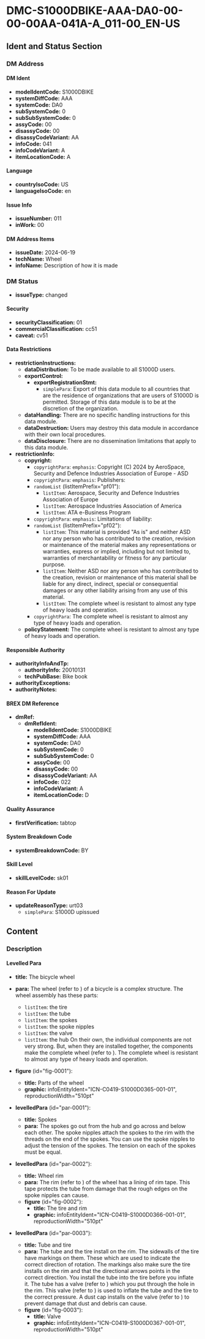 # DMC-S1000DBIKE-AAA-DA0-00-00-00AA-041A-A_011-00_EN-US

## Ident and Status Section

### DM Address

#### DM Ident

*   **modelIdentCode:** S1000DBIKE
*   **systemDiffCode:** AAA
*   **systemCode:** DA0
*   **subSystemCode:** 0
*   **subSubSystemCode:** 0
*   **assyCode:** 00
*   **disassyCode:** 00
*   **disassyCodeVariant:** AA
*   **infoCode:** 041
*   **infoCodeVariant:** A
*   **itemLocationCode:** A

#### Language

*   **countryIsoCode:** US
*   **languageIsoCode:** en

#### Issue Info

*   **issueNumber:** 011
*   **inWork:** 00

#### DM Address Items

*   **issueDate:** 2024-06-19
*   **techName:** Wheel
*   **infoName:** Description of how it is made

### DM Status

*   **issueType:** changed

#### Security

*   **securityClassification:** 01
*   **commercialClassification:** cc51
*   **caveat:** cv51

#### Data Restrictions

*   **restrictionInstructions:**
    *   **dataDistribution:** To be made available to all S1000D users.
    *   **exportControl:**
        *   **exportRegistrationStmt:**
            *   `simplePara`: Export of this data module to all countries that are the residence of organizations that are users of S1000D is permitted. Storage of this data module is to be at the discretion of the organization.
    *   **dataHandling:** There are no specific handling instructions for this data module.
    *   **dataDestruction:** Users may destroy this data module in accordance with their own local procedures.
    *   **dataDisclosure:** There are no dissemination limitations that apply to this data module.
*   **restrictionInfo:**
    *   **copyright:**
        *   `copyrightPara`: `emphasis`: Copyright (C) 2024 by AeroSpace, Security and Defence Industries Association of Europe - ASD
        *   `copyrightPara`: `emphasis`: Publishers:
        *   `randomList` (listItemPrefix="pf01"):
            *   `listItem`: Aerospace, Security and Defence Industries Association of Europe
            *   `listItem`: Aerospace Industries Association of America
            *   `listItem`: ATA e-Business Program
        *   `copyrightPara`: `emphasis`: Limitations of liability:
        *   `randomList` (listItemPrefix="pf02"):
            *   `listItem`: This material is provided "As is" and neither ASD nor any person who has contributed to the creation, revision or maintenance of the material makes any representations or warranties, express or implied, including but not limited to, warranties of merchantability or fitness for any particular purpose.
            *   `listItem`: Neither ASD nor any person who has contributed to the creation, revision or maintenance of this material shall be liable for any direct, indirect, special or consequential damages or any other liability arising from any use of this material.
            *   `listItem`: The complete wheel is resistant to almost any type of heavy loads and operation.
        *   `copyrightPara`: The complete wheel is resistant to almost any type of heavy loads and operation.
    *   **policyStatement:** The complete wheel is resistant to almost any type of heavy loads and operation.

#### Responsible Authority

*   **authorityInfoAndTp:**
    *   **authorityInfo:** 20010131
    *   **techPubBase:** Bike book
*   **authorityExceptions:**
*   **authorityNotes:**

#### BREX DM Reference

*   **dmRef:**
    *   **dmRefIdent:**
        *   **modelIdentCode:** S1000DBIKE
        *   **systemDiffCode:** AAA
        *   **systemCode:** DA0
        *   **subSystemCode:** 0
        *   **subSubSystemCode:** 0
        *   **assyCode:** 00
        *   **disassyCode:** 00
        *   **disassyCodeVariant:** AA
        *   **infoCode:** 022
        *   **infoCodeVariant:** A
        *   **itemLocationCode:** D

#### Quality Assurance

*   **firstVerification:** tabtop

#### System Breakdown Code

*   **systemBreakdownCode:** BY

#### Skill Level

*   **skillLevelCode:** sk01

#### Reason For Update

*   **updateReasonType:** urt03
    *   `simplePara`: S1000D upissued

## Content

### Description

#### Levelled Para

*   **title:** The bicycle wheel
*   **para:** The wheel (refer to <internalRef internalRefId="fig-0001" internalRefTargetType="irtt01"/>) of a bicycle is a complex structure. The wheel assembly has these parts: <randomList listItemPrefix="pf01">
    *   `listItem`: the tire
    *   `listItem`: the tube
    *   `listItem`: the spokes
    *   `listItem`: the spoke nipples
    *   `listItem`: the valve
    *   `listItem`: the hub
    </randomList> On their own, the individual components are not very strong. But, when they are installed together, the components make the complete wheel (refer to <internalRef internalRefId="fig-0001" internalRefTargetType="irtt01"/>). The complete wheel is resistant to almost any type of heavy loads and operation.

*   **figure** (id="fig-0001"):
    *   **title:** Parts of the wheel
    *   **graphic:** infoEntityIdent="ICN-C0419-S1000D0365-001-01", reproductionWidth="510pt"

*   **levelledPara** (id="par-0001"):
    *   **title:** Spokes
    *   **para:** The spokes go out from the hub and go across and below each other. The spoke nipples attach the spokes to the rim with the threads on the end of the spokes. You can use the spoke nipples to adjust the tension of the spokes. The tension on each of the spokes must be equal.

*   **levelledPara** (id="par-0002"):
    *   **title:** Wheel rim
    *   **para:** The rim (refer to <internalRef internalRefId="fig-0002" internalRefTargetType="irtt01"/>) of the wheel has a lining of rim tape. This tape protects the tube from damage that the rough edges on the spoke nipples can cause.
    *   **figure** (id="fig-0002"):
        *   **title:** The tire and rim
        *   **graphic:** infoEntityIdent="ICN-C0419-S1000D0366-001-01", reproductionWidth="510pt"

*   **levelledPara** (id="par-0003"):
    *   **title:** Tube and tire
    *   **para:** The tube and the tire install on the rim. The sidewalls of the tire have markings on them. These which are used to indicate the correct direction of rotation. The markings also make sure the tire installs on the rim and that the directional arrows points in the correct direction. You install the tube into the tire before you inflate it. The tube has a valve (refer to <internalRef internalRefId="fig-0003" internalRefTargetType="irtt01"/>) which you put through the hole in the rim. This valve (refer to <internalRef internalRefId="fig-0003" internalRefTargetType="irtt01"/>) is used to inflate the tube and the tire to the correct pressure. A dust cap installs on the valve (refer to <internalRef internalRefId="fig-0003" internalRefTargetType="irtt01"/>) to prevent damage that dust and debris can cause.
    *   **figure** (id="fig-0003"):
        *   **title:** Valve
        *   **graphic:** infoEntityIdent="ICN-C0419-S1000D0367-001-01", reproductionWidth="510pt"
